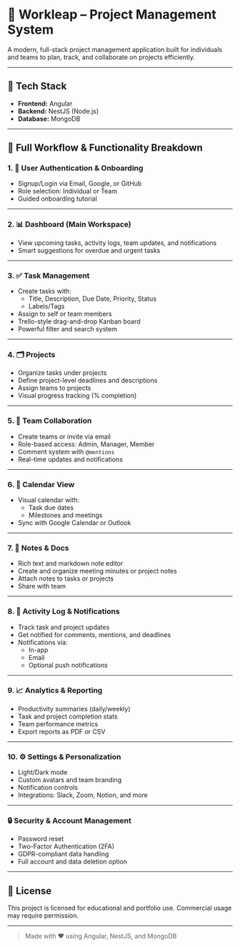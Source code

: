 # 🚀 Workleap – Project Management System

A modern, full-stack project management application built for individuals and teams to plan, track, and collaborate on projects efficiently.

---

## 🧪 Tech Stack

- **Frontend:** Angular  
- **Backend:** NestJS (Node.js)  
- **Database:** MongoDB  

---

## 🧭 Full Workflow & Functionality Breakdown

### 1. 🔐 User Authentication & Onboarding
- Signup/Login via Email, Google, or GitHub
- Role selection: Individual or Team
- Guided onboarding tutorial

---

### 2. 📊 Dashboard (Main Workspace)
- View upcoming tasks, activity logs, team updates, and notifications
- Smart suggestions for overdue and urgent tasks

---

### 3. ✅ Task Management
- Create tasks with:
  - Title, Description, Due Date, Priority, Status
  - Labels/Tags
- Assign to self or team members
- Trello-style drag-and-drop Kanban board
- Powerful filter and search system

---

### 4. 🗂️ Projects
- Organize tasks under projects
- Define project-level deadlines and descriptions
- Assign teams to projects
- Visual progress tracking (% completion)

---

### 5. 👥 Team Collaboration
- Create teams or invite via email
- Role-based access: Admin, Manager, Member
- Comment system with `@mentions`
- Real-time updates and notifications

---

### 6. 📅 Calendar View
- Visual calendar with:
  - Task due dates
  - Milestones and meetings
- Sync with Google Calendar or Outlook

---

### 7. 📝 Notes & Docs
- Rich text and markdown note editor
- Create and organize meeting minutes or project notes
- Attach notes to tasks or projects
- Share with team

---

### 8. 🔔 Activity Log & Notifications
- Track task and project updates
- Get notified for comments, mentions, and deadlines
- Notifications via:
  - In-app
  - Email
  - Optional push notifications

---

### 9. 📈 Analytics & Reporting
- Productivity summaries (daily/weekly)
- Task and project completion stats
- Team performance metrics
- Export reports as PDF or CSV

---

### 10. ⚙️ Settings & Personalization
- Light/Dark mode
- Custom avatars and team branding
- Notification controls
- Integrations: Slack, Zoom, Notion, and more

---

### 🔒 Security & Account Management
- Password reset
- Two-Factor Authentication (2FA)
- GDPR-compliant data handling
- Full account and data deletion option

---

## 📌 License

This project is licensed for educational and portfolio use. Commercial usage may require permission.

---

> Made with ❤️ using Angular, NestJS, and MongoDB
